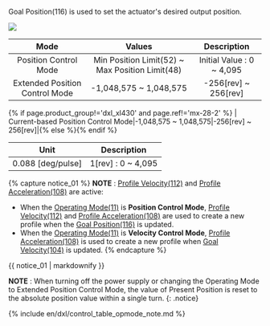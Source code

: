 Goal Position(116) is used to set the actuator's desired output position.

![](/assets/images/dxl/x/dxl_goal_position.jpg)

| Mode     | Values     | Description |
| :--------: | :--------: | :--------:|
| Position Control Mode | Min Position Limit(52) ~ Max Position Limit(48)| Initial Value : 0 ~ 4,095|
| Extended Position Control Mode|-1,048,575 ~ 1,048,575|-256[rev] ~ 256[rev] |
{% if page.product_group!='dxl_xl430' and page.ref!='mx-28-2' %}
| Current-based Position Control Mode|-1,048,575 ~ 1,048,575|-256[rev] ~ 256[rev]|{% else %}{% endif %}

| Unit |    Description     |
|:--------------------------:|:------------------:|
|      0.088 [deg/pulse]      | 1[rev] : 0 ~ 4,095 |


{% capture notice_01 %}
**NOTE** : [Profile Velocity(112)](#profile-velocity112) and [Profile Acceleration(108)](#profile-acceleration108) are active:
- When the [Operating Mode(11)](#operating-mode11) is **Position Control Mode**, [Profile Velocity(112)](#profile-velocity112) and [Profile Acceleration(108)](#profile-acceleration108) are used to create a new profile when the [Goal Position(116)](#goal-position116) is updated.  
- When the [Operating Mode(11)](#operating-mode11) is **Velocity Control Mode**, [Profile Acceleration(108)](#profile-acceleration108) is used to create a new profile when [Goal Velocity(104)](#goal-velocity104) is updated.
{% endcapture %}
<div class="notice">{{ notice_01 | markdownify }}</div>

**NOTE** : When turning off the power supply or changing the Operating Mode to Extended Position Control Mode, the value of Present Position is reset to the absolute position value within a single turn.
{: .notice}

{% include en/dxl/control_table_opmode_note.md %}
